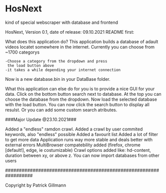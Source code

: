 # HosNext
kind of special webscraper with database and frontend

HosNext, Version 0.1, date of release: 09.10.2021
README first:

What does this application do?
This application builds a database of adault videos
locatet somewhere in the internet.
Currently you can choose from ~1700 categorys

	-Choose a category from the dropdown and press
	 the load button above
	-it takes a while depending your internet connection

Now is a new database.bin in your DataBase folder.

What this application can else do for you is to provide
a nice GUI for your data.
Click on the bottom button search next to database.
At the top you can choose the database from the dropdown.
Now load the selected database with the load button.
You can now click the search button to display all resulst.
Or you can add some custom search atributes.

###Major Update @23.10.2021###

Added a "endless" ramdon crawl.
Added a crawl by user commited keywords, also "endless" possible
Added a favourit list
Added a lot of filter to get more data
Application runs way more stable and deals better with external errors
MultiBrowser compatebility added (firefox, chrome [default!], edge, ie costumizable)
Crawl options added like: hd-content, duration between xy, or above z.
You can now import databases from other users


##################################################################

Copyright by Patrick Gillmann
